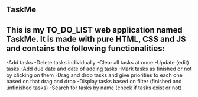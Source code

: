 ## TaskMe
## This is my TO_DO_LIST web application named TaskMe. It is made with pure HTML, CSS and JS and contains the following functionalities:
-Add tasks
-Delete tasks individually
-Clear all tasks at once
-Update (edit) tasks
-Add due date and date of adding tasks
-Mark tasks as finished or not by clicking on them
-Drag and drop tasks and give priorities to each one based on that drag and drop
-Display tasks based on filter (finished and unfinished tasks)
-Search for tasks by name (check if tasks exist or not)
